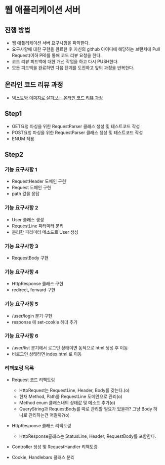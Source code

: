 # 웹 애플리케이션 서버
## 진행 방법
* 웹 애플리케이션 서버 요구사항을 파악한다.
* 요구사항에 대한 구현을 완료한 후 자신의 github 아이디에 해당하는 브랜치에 Pull Request(이하 PR)를 통해 코드 리뷰 요청을 한다.
* 코드 리뷰 피드백에 대한 개선 작업을 하고 다시 PUSH한다.
* 모든 피드백을 완료하면 다음 단계를 도전하고 앞의 과정을 반복한다.

## 온라인 코드 리뷰 과정
* [텍스트와 이미지로 살펴보는 온라인 코드 리뷰 과정](https://github.com/next-step/nextstep-docs/tree/master/codereview)

## Step1
- GET요청 파싱을 위한 RequestParser 클래스 생성 및 테스트코드 작성
- POST요청 파싱을 위한 RequestParser 클래스 생성 및 테스트코드 작성
- ENUM 적용

## Step2
### 기능 요구사항 1
- RequestHeader 도메인 구현
- Request 도메인 구현
- path 값을 응답

### 기능 요구사항 2
- User 클래스 생성
- RequestLine 파라미터 분리
- 분리한 파라미터 메소드로 User 생성

### 기능 요구사항 3
- RequestBody 구현

### 기능 요구사항 4
- HttpResponse 클래스 구현
- redirect, forward 구현

### 기능 요구사항 5
- /user/login 분기 구현
- response 에 set-cookie 헤더 추가

### 기능 요구사항 6
- /user/list 분기에서 로그인 상태이면 동적으로 html 생성 후 이동
- 비로그인 상태라면 index.html 로 이동

### 리팩토링 목록
- Request 코드 리팩토링 
    - HttpRequest는 RequestLine, Header, Body를 갖는다.(o)
    - 현재 Method, Path를 RequestLine 도메인으로 관리(o)
    - Method enum 클래스내의 상태값 및 메소드 추가(o)
    - QueryString과 RequestBody를 따로 관리할 필요가 있을까? 그냥 Body 하나로 관리하는건 어떨까?(o)

- HttpResponse 클래스 리팩토링
  - HttpResponse클래스는 StatusLine, Header, RequestBody를 포함한다.

- Controller 생성 및 RequestHandler 리팩토링

- Cookie, Handlebars 클래스 분리
